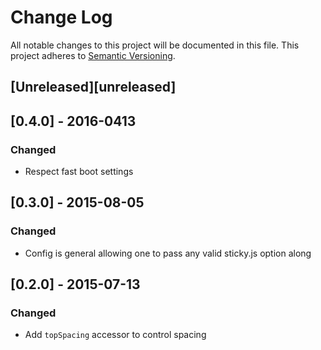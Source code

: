 # Change Log
All notable changes to this project will be documented in this file.
This project adheres to [Semantic Versioning](http://semver.org/).

## [Unreleased][unreleased]

## [0.4.0] - 2016-0413
### Changed
- Respect fast boot settings

## [0.3.0] - 2015-08-05
### Changed
- Config is general allowing one to pass any valid sticky.js option along

## [0.2.0] - 2015-07-13
### Changed
- Add `topSpacing` accessor to control spacing
